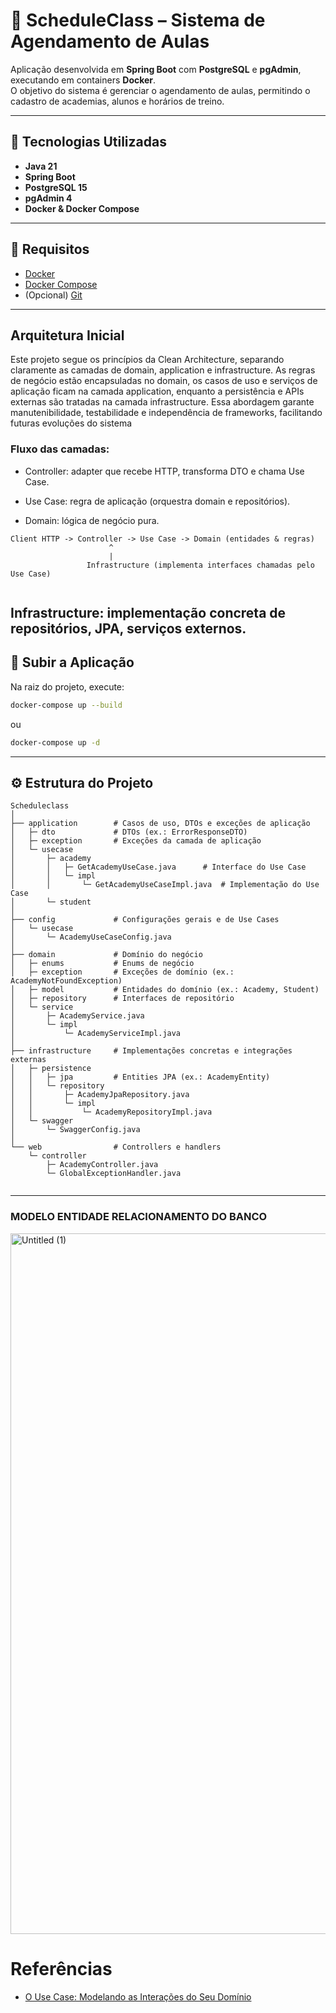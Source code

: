 # 🥋 ScheduleClass – Sistema de Agendamento de Aulas

Aplicação desenvolvida em **Spring Boot** com **PostgreSQL** e **pgAdmin**, executando em containers **Docker**.  
O objetivo do sistema é gerenciar o agendamento de aulas, permitindo o cadastro de academias, alunos e horários de treino.

---

## 🚀 Tecnologias Utilizadas

- **Java 21**
- **Spring Boot**
- **PostgreSQL 15**
- **pgAdmin 4**
- **Docker & Docker Compose**

---

## 🧰 Requisitos

- [Docker](https://www.docker.com/)
- [Docker Compose](https://docs.docker.com/compose/)
- (Opcional) [Git](https://git-scm.com/)

---
## Arquitetura Inicial
Este projeto segue os princípios da Clean Architecture, separando claramente as camadas de domain, application e infrastructure. As regras de negócio estão encapsuladas no domain, os casos de uso e serviços de aplicação ficam na camada application, enquanto a persistência e APIs externas são tratadas na camada infrastructure. Essa abordagem garante manutenibilidade, testabilidade e independência de frameworks, facilitando futuras evoluções do sistema

### Fluxo das camadas:

* Controller: adapter que recebe HTTP, transforma DTO e chama Use Case.

* Use Case: regra de aplicação (orquestra domain e repositórios).

* Domain: lógica de negócio pura.

```
Client HTTP -> Controller -> Use Case -> Domain (entidades & regras) 
                      ^ 
                      | 
                 Infrastructure (implementa interfaces chamadas pelo Use Case)


````

Infrastructure: implementação concreta de repositórios, JPA, serviços externos.
---

## 🧩 Subir a Aplicação

Na raiz do projeto, execute:

```bash
docker-compose up --build
```
ou 
```bash
docker-compose up -d
```

---
## ⚙️ Estrutura do Projeto

```
Scheduleclass
│
├── application        # Casos de uso, DTOs e exceções de aplicação
│   ├─ dto             # DTOs (ex.: ErrorResponseDTO)
│   ├─ exception       # Exceções da camada de aplicação
│   └─ usecase
│       ├─ academy
│       │   ├─ GetAcademyUseCase.java      # Interface do Use Case
│       │   └─ impl
│       │       └─ GetAcademyUseCaseImpl.java  # Implementação do Use Case
│       └─ student
│
├── config             # Configurações gerais e de Use Cases
│   └─ usecase
│       └─ AcademyUseCaseConfig.java
│
├── domain             # Domínio do negócio
│   ├─ enums           # Enums de negócio
│   ├─ exception       # Exceções de domínio (ex.: AcademyNotFoundException)
│   ├─ model           # Entidades do domínio (ex.: Academy, Student)
│   ├─ repository      # Interfaces de repositório
│   └─ service
│       ├─ AcademyService.java
│       └─ impl
│           └─ AcademyServiceImpl.java
│
├── infrastructure     # Implementações concretas e integrações externas
│   ├─ persistence
│   │   ├─ jpa         # Entities JPA (ex.: AcademyEntity)
│   │   └─ repository
│   │       ├─ AcademyJpaRepository.java
│   │       └─ impl
│   │           └─ AcademyRepositoryImpl.java
│   └─ swagger
│       └─ SwaggerConfig.java
│
└── web                # Controllers e handlers
    └─ controller
        ├─ AcademyController.java
        └─ GlobalExceptionHandler.java


```

---

### MODELO ENTIDADE RELACIONAMENTO DO BANCO
<img width="2144" height="1121" alt="Untitled (1)" src="https://github.com/user-attachments/assets/46a556c2-fdca-4bc5-9dd5-25213540d20b" />


# Referências

- [O Use Case: Modelando as Interações do Seu Domínio](https://medium.com/inside-picpay/o-use-case-modelando-as-intera%C3%A7%C3%B5es-do-seu-dom%C3%ADnio-c6c568270d0c)

